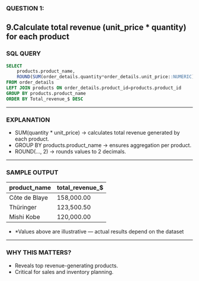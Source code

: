 ### QUESTION 1:
9.Calculate total revenue (unit_price * quantity) for each product
---
### SQL QUERY
```sql
SELECT 
    products.product_name,
    ROUND(SUM(order_details.quantity*order_details.unit_price::NUMERIC),2) AS Total_revenue_$
FROM order_details
LEFT JOIN products ON order_details.product_id=products.product_id
GROUP BY products.product_name
ORDER BY Total_revenue_$ DESC
```
---

### EXPLANATION
- SUM(quantity * unit_price) → calculates total revenue generated by each product.
- GROUP BY products.product_name → ensures aggregation per product.
- ROUND(..., 2) → rounds values to 2 decimals.
---

### SAMPLE OUTPUT
| product_name  | total_revenue_$ |
| ------------- | --------------- |
| Côte de Blaye | 158,000.00      |
| Thüringer     | 123,500.50      |
| Mishi Kobe    | 120,000.00      |

- *Values above are illustrative — actual results depend on the dataset
---
### WHY THIS MATTERS?
- Reveals top revenue-generating products.
- Critical for sales and inventory planning.